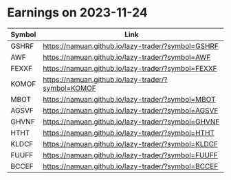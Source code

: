 # Earnings on 2023-11-24

| Symbol | Link |
| ---| --- |
| GSHRF | https://namuan.github.io/lazy-trader/?symbol=GSHRF |
| AWF | https://namuan.github.io/lazy-trader/?symbol=AWF |
| FEXXF | https://namuan.github.io/lazy-trader/?symbol=FEXXF |
| KOMOF | https://namuan.github.io/lazy-trader/?symbol=KOMOF |
| MBOT | https://namuan.github.io/lazy-trader/?symbol=MBOT |
| AGSVF | https://namuan.github.io/lazy-trader/?symbol=AGSVF |
| GHVNF | https://namuan.github.io/lazy-trader/?symbol=GHVNF |
| HTHT | https://namuan.github.io/lazy-trader/?symbol=HTHT |
| KLDCF | https://namuan.github.io/lazy-trader/?symbol=KLDCF |
| FUUFF | https://namuan.github.io/lazy-trader/?symbol=FUUFF |
| BCCEF | https://namuan.github.io/lazy-trader/?symbol=BCCEF |
